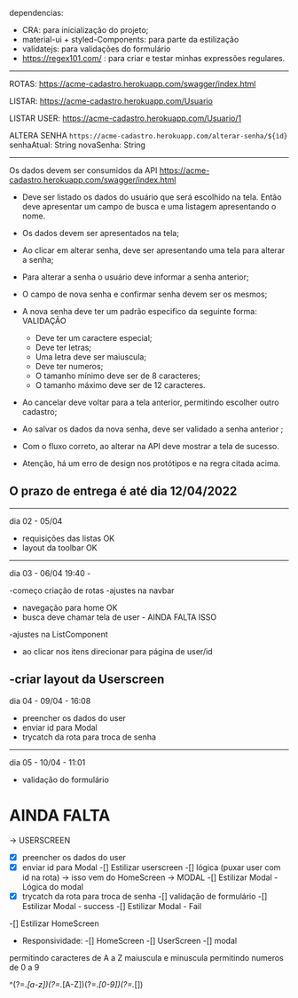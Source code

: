 dependencias: 
 - CRA: para inicialização do projeto;
 - material-ui + styled-Components: para parte da estilização
 - validatejs: para validações do formulário
 - https://regex101.com/ : para criar e testar minhas expressões regulares.
---------------------------------------------------------------



ROTAS: https://acme-cadastro.herokuapp.com/swagger/index.html



LISTAR:
https://acme-cadastro.herokuapp.com/Usuario

LISTAR USER:
https://acme-cadastro.herokuapp.com/Usuario/1

ALTERA SENHA
`https://acme-cadastro.herokuapp.com/alterar-senha/${ìd}`
senhaAtual: String
novaSenha: String

---------------------------------------------------------------
Os dados devem ser consumidos da API https://acme-cadastro.herokuapp.com/swagger/index.html

- Deve ser listado os dados do usuário que será escolhido na tela. Então deve apresentar um campo de busca e uma listagem apresentando o nome.
- Os dados devem ser apresentados na tela;
- Ao clicar em alterar senha, deve ser apresentando uma tela para alterar a senha;
- Para alterar a senha o usuário deve informar a senha anterior;
- O campo de nova senha e confirmar senha devem ser os mesmos;
- A nova senha deve ter um padrão especifico da seguinte forma:
VALIDAÇÃO
    - Deve ter um caractere especial;
    - Deve ter letras;
    - Uma letra deve ser maiuscula;
    - Deve ter numeros;
    - O tamanho mínimo deve ser de 8 caracteres;
    - O tamanho máximo deve ser de 12 caracteres.


- Ao cancelar deve voltar para a tela anterior, permitindo escolher outro cadastro;
- Ao salvar os dados da nova senha,  deve ser validado a senha anterior ;
- Com o fluxo correto, ao alterar na API deve mostrar a tela de sucesso.
- Atenção, há um erro de design nos protótipos e na regra citada acima.


O prazo de entrega é até dia 12/04/2022
---------------------------------------------------------------

---------------------------------------------------------------
dia 02 - 05/04

- requisições das listas OK
- layout da toolbar OK
---------------------------------------------------------------
dia 03 - 06/04 19:40 - 

-começo criação de rotas
-ajustes na navbar
  - navegação para home OK
  - busca deve chamar tela de user - AINDA FALTA ISSO

-ajustes na ListComponent
  - ao clicar nos itens direcionar para página de user/id

-criar layout da Userscreen
---------------------------------------------------------------
dia 04 - 09/04 - 16:08
 - preencher os dados do user
 - enviar id para Modal 
 - trycatch da rota para troca de senha
 ---------------------------------------------------------------
 dia 05 - 10/04 - 11:01
 - validação do formulário

# AINDA FALTA
-> USERSCREEN
 -[x] preencher os dados do user
 -[x] enviar id para Modal 
 -[] Estilizar userscreen
 -[] lógica (puxar user com id na rota) -> isso vem do HomeScreen
 -> MODAL
 -[] Estilizar Modal
 -Lógica do modal
  -[x] trycatch da rota para troca de senha
  -[] validação de formulário
  -[] Estilizar Modal - success
  -[] Estilizar Modal - Fail

 -[] Estilizar HomeScreen 
 
 - Responsividade:
 -[] HomeScreen
 -[] UserScreen
 -[] modal

permitindo caracteres de A a Z maiuscula e minuscula
permitindo numeros de 0 a 9

 ^(?=.*[a-z])(?=.*[A-Z])(?=.*[0-9])(?=.*[])